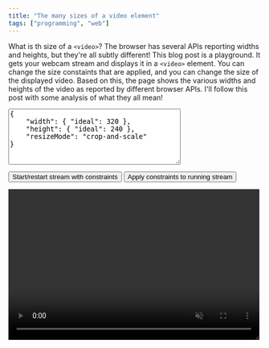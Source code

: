 ```yaml
---
title: "The many sizes of a video element"
tags: ["programming", "web"]
---
```


What is th size of a `<video>`?
The browser has several APIs reporting widths and heights,
but they're all subtly different!
This blog post is a playground.
It gets your webcam stream and displays it in a `<video>` element.
You can change the size constaints that are applied,
and you can change the size of the displayed video.
Based on this,
the page shows the various widths and heights of the video
as reported by different browser APIs.
I'll follow this post with some analysis of what they all mean!

<p>
  <textarea id="videoMediaTrackConstraints" cols="40" rows="7">{
    "width": { "ideal": 320 },
    "height": { "ideal": 240 },
    "resizeMode": "crop-and-scale"
}</textarea>
</p>
<button onclick="startOrRestartStream()">Start/restart stream with constraints</button>
<button onclick="applyConstraints()">Apply constraints to running stream</button>

<p>
    <div style="resize: both; overflow: hidden; width: 500px; height: 300px;">
      <video id="webcam_video" loop muted autoplay style="width: 100%; height: 100%; object-fit: contain; position: relative; z-index: -1; background-color: #eee;"></video>
    </div>
</p>

<pre id="video_info" style="background-color: #eee"></pre>

<script>
  const webcamVideoEl = document.getElementById("webcam_video");
  const videoInfoEl = document.getElementById("video_info");

  let stream = null;
  let latestFrameMetadata = null;
  let imageBitmap = null;

  setInterval(async function() {
    videoInfoEl.innerText = 
`videoTrack.getSettings().width = ${stream?.getVideoTracks()[0].getSettings().width}
videoTrack.getSettings().height = ${stream?.getVideoTracks()[0].getSettings().height}
videoTrack.getSettings().resizeMode = ${stream?.getVideoTracks()[0].getSettings().resizeMode}
requestVideoFrameCallback.metadata.width = ${latestFrameMetadata?.width}
requestVideoFrameCallback.metadata.height = ${latestFrameMetadata?.height}
imageBitmap.width = ${imageBitmap?.width}
imageBitmap.height = ${imageBitmap?.height}
webcamVideoEl.width = ${webcamVideoEl.width}
webcamVideoEl.height = ${webcamVideoEl.height}
webcamVideoEl.videoWidth = ${webcamVideoEl.videoWidth}
webcamVideoEl.videoHeight = ${webcamVideoEl.videoHeight}
webcamVideoEl.clientHeight = ${webcamVideoEl.clientHeight}
webcamVideoEl.clientWidth = ${webcamVideoEl.clientWidth}
webcamVideoEl.offsetHeight = ${webcamVideoEl.offsetHeight}
webcamVideoEl.offsetWidth = ${webcamVideoEl.offsetWidth}
webcamVideoEl.scrollHeight = ${webcamVideoEl.scrollHeight}
webcamVideoEl.scrollWidth = ${webcamVideoEl.scrollWidth}
`;
  }, 500);

  async function onFrame(now, metadata) {
    latestFrameMetadata = metadata;
    imageBitmap = await createImageBitmap(webcamVideoEl);
    webcamVideoEl.requestVideoFrameCallback(onFrame);
  }
  webcamVideoEl.requestVideoFrameCallback(onFrame);

  function startOrRestartStream() {

    if (stream) {
      for (const track of stream.getTracks()) {
        track.stop();
      }
    }

    navigator.mediaDevices.getUserMedia({ 
        video: JSON.parse(document.getElementById('videoMediaTrackConstraints').value) 
    }).then(newStream => {
      stream = newStream;

      webcamVideoEl.srcObject = newStream;
      webcamVideoEl.play();

    }).catch(error => {
      console.error(error);
    });
  }

  function applyConstraints() {
    stream?.getVideoTracks()[0].applyConstraints(JSON.parse(document.getElementById('videoMediaTrackConstraints').value))
      .then(x => console.log("Applied constraints"))
      .catch(err => { throw err; });
  }
</script>